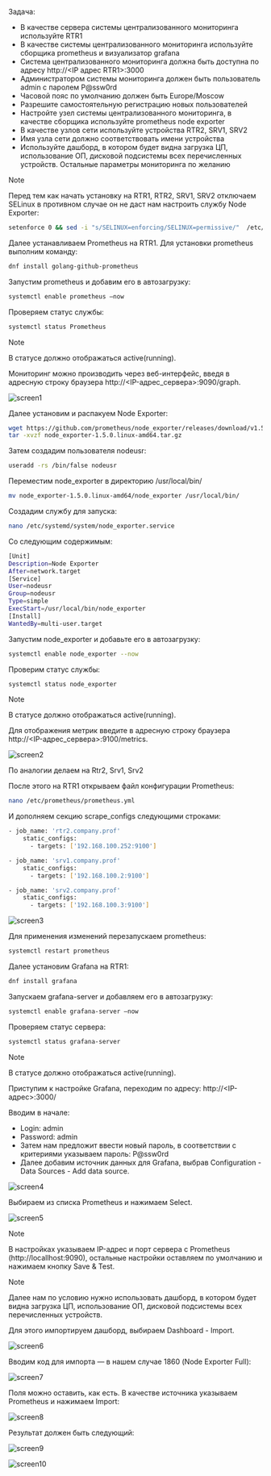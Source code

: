 Задача:
 - В качестве сервера системы централизованного мониторинга используйте RTR1
 - В качестве системы централизованного мониторинга используйте сборщика prometheus и визуализатор grafana 
 - Система централизованного мониторинга должна быть доступна по адресу http://<IP адрес RTR1>:3000
 - Администратором системы мониторинга должен быть пользователь admin с паролем P@ssw0rd
 - Часовой пояс по умолчанию должен быть Europe/Moscow
 - Разрешите самостоятельную регистрацию новых пользователей
 - Настройте узел системы централизованного мониторинга, в качестве сборщика используйте prometheus node exporter
 - В качестве узлов сети используйте устройства RTR2, SRV1, SRV2
 - Имя узла сети должно соответствовать имени устройства
 - Используйте дашборд, в котором будет видна загрузка ЦП, использование ОП, дисковой подсистемы всех перечисленных устройств. Остальные параметры мониторинга по желанию

>[!NOTE]
>Перед тем как начать установку на RTR1, RTR2, SRV1, SRV2 отключаем SELinux в противном случае он не даст нам настроить службу Node Exporter: 
>```bash
> setenforce 0 && sed -i "s/SELINUX=enforcing/SELINUX=permissive/"  /etc/selinux/config
>```

Далее устанавливаем Prometheus на RTR1. Для установки prometheus выполним команду:

```bash
dnf install golang-github-prometheus
```

Запустим prometheus и добавим его в автозагрузку:

```bash
systemctl enable prometheus –now
```

Проверяем статус службы:

```bash
systemctl status Prometheus
```

>[!NOTE]
>В статусе должно отображаться active(running).

Мониторинг можно производить через веб-интерфейс, введя в адресную строку браузера http://<IP-адрес_сервера>:9090/graph. 

![screen1](https://github.com/zurabchiks/SPb-RCH2024/blob/main/RedOS/Pic/61.png)

Далее установим и распакуем Node Exporter:

```bash
wget https://github.com/prometheus/node_exporter/releases/download/v1.5.0/node_exporter-1.5.0.linux-amd64.tar.gz
tar -xvzf node_exporter-1.5.0.linux-amd64.tar.gz
```

Затем создадим пользователя nodeusr:

```bash
useradd -rs /bin/false nodeusr
```

Переместим node_exporter в директорию /usr/local/bin/

```bash
mv node_exporter-1.5.0.linux-amd64/node_exporter /usr/local/bin/
```

Создадим службу для запуска:

```bash
nano /etc/systemd/system/node_exporter.service
```

Со следующим содержимым:

```bash
[Unit]
Description=Node Exporter
After=network.target
[Service]
User=nodeusr
Group=nodeusr
Type=simple
ExecStart=/usr/local/bin/node_exporter
[Install]
WantedBy=multi-user.target
```

Запустим node_exporter и добавьте его в автозагрузку:

```bash
systemctl enable node_exporter --now
```

Проверим статус службы:

```bash
systemctl status node_exporter
```

>[!NOTE]
>В статусе должно отображаться active(running).

Для отображения метрик введите в адресную строку браузера http://<IP-адрес_сервера>:9100/metrics.

![screen2](https://github.com/zurabchiks/SPb-RCH2024/blob/main/RedOS/Pic/62.png)

По аналогии делаем на Rtr2, Srv1, Srv2

После этого на RTR1 открываем файл конфигурации Prometheus:

```bash
nano /etc/prometheus/prometheus.yml
```

И дополняем секцию scrape_configs следующими строками:

```bash
- job_name: 'rtr2.company.prof'
    static_configs:
      - targets: ['192.168.100.252:9100']

- job_name: 'srv1.company.prof'
    static_configs:
      - targets: ['192.168.100.2:9100']

- job_name: 'srv2.company.prof'
    static_configs:
      - targets: ['192.168.100.3:9100']
```

![screen3](https://github.com/zurabchiks/SPb-RCH2024/blob/main/RedOS/Pic/63.png)

Для применения изменений перезапускаем prometheus:

```bash
systemctl restart prometheus
```

Далее установим Grafana на RTR1:

```bash
dnf install grafana
```

Запускаем grafana-server и добавляем его в автозагрузку:

```bash
systemctl enable grafana-server –now
```

Проверяем статус сервера:

```bash
systemctl status grafana-server
```

>[!NOTE]
>В статусе должно отображаться active(running).

Приступим к настройке Grafana, переходим по адресу: http://<IP-адрес>:3000/

Вводим в начале: 
 -  Login: admin 
 -  Password: admin
 -  Затем нам предложит ввести новый пароль, в соответствии с критериями указываем пароль: P@ssw0rd
 -  Далее добавим источник данных для Grafana, выбрав Configuration - Data Sources - Add data source.

![screen4](https://github.com/zurabchiks/SPb-RCH2024/blob/main/RedOS/Pic/64.png)

Выбираем из списка Prometheus и нажимаем Select.

![screen5](https://github.com/zurabchiks/SPb-RCH2024/blob/main/RedOS/Pic/65.png)

>[!NOTE]
>В настройках указываем IP-адрес и порт сервера с Prometheus (http://locallhost:9090), остальные настройки оставляем по умолчанию и нажимаем кнопку Save & Test.

>[!NOTE]
>Далее нам по условию нужно использовать дашборд, в котором будет видна загрузка ЦП, использование ОП, дисковой подсистемы всех перечисленных устройств. 

Для этого импортируем дашборд, выбираем Dashboard - Import. 

![screen6](https://github.com/zurabchiks/SPb-RCH2024/blob/main/RedOS/Pic/66.png)

Вводим код для импорта — в нашем случае 1860 (Node Exporter Full):

![screen7](https://github.com/zurabchiks/SPb-RCH2024/blob/main/RedOS/Pic/67.png)

Поля можно оставить, как есть. В качестве источника указываем Prometheus и нажимаем Import:

![screen8](https://github.com/zurabchiks/SPb-RCH2024/blob/main/RedOS/Pic/68.png)

Результат должен быть следующий:

![screen9](https://github.com/zurabchiks/SPb-RCH2024/blob/main/RedOS/Pic/69.png)

![screen10](https://github.com/zurabchiks/SPb-RCH2024/blob/main/RedOS/Pic/70.png)
